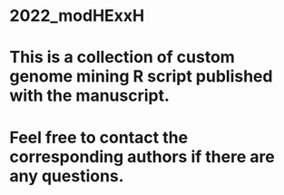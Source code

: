 # 2022_modHExxH
# This is a collection of custom genome mining R script published with the manuscript.
# Feel free to contact the corresponding authors if there are any questions.
